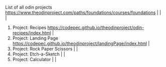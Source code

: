 List of all odin projects 
https://www.theodinproject.com/paths/foundations/courses/foundations
|
|
|
1. Project: Recipes
https://codepec.github.io/theodinproject/odin-recipes/index.html
|
2. Project: Landing Page
https://codepec.github.io/theodinproject/landingPage/index.html
|
3. Project: Rock Paper Scissors
|
|
4. Project: Etch-a-Sketch 
|
|
5. Project: Calculator
|
|

